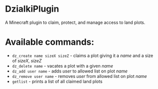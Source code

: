 # DzialkiPlugin

A Minecraft plugin to claim, protect, and manage access to land plots.

# Available commands:

- `dz_create name sizeX sizeZ` - claims a plot giving it a _name_ and a size of _sizeX_, _sizeZ_
- `dz_delete name` - vacates a plot with a given _name_
- `dz_add user name` - adds _user_ to allowed list on plot _name_
- `dz_remove user name`  - removes _user_ from allowed list on plot _name_
- `getlist` - prints a list of all claimed land plots
